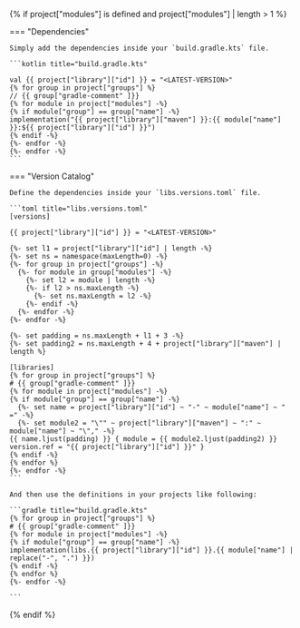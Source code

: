 {% if project["modules"] is defined and project["modules"] | length > 1 %}

=== "Dependencies"

    Simply add the dependencies inside your `build.gradle.kts` file.

    ```kotlin title="build.gradle.kts"

    val {{ project["library"]["id"] }} = "<LATEST-VERSION>"
    {% for group in project["groups"] %}
    // {{ group["gradle-comment" ]}}
    {% for module in project["modules"] -%}
    {% if module["group"] == group["name"] -%}
    implementation("{{ project["library"]["maven"] }}:{{ module["name"] }}:${{ project["library"]["id"] }}")
    {% endif -%}
    {%- endfor -%}
    {%- endfor -%}
    ```

=== "Version Catalog"

    Define the dependencies inside your `libs.versions.toml` file.

    ```toml title="libs.versions.toml"
    [versions]

    {{ project["library"]["id"] }} = "<LATEST-VERSION>"
    
    {%- set l1 = project["library"]["id"] | length -%}
    {%- set ns = namespace(maxLength=0) -%}
    {%- for group in project["groups"] -%}
      {%- for module in group["modules"] -%}   
        {%- set l2 = module | length -%}
        {%- if l2 > ns.maxLength -%}
          {%- set ns.maxLength = l2 -%}
        {%- endif -%}
      {%- endfor -%}
    {%- endfor -%}

    {%- set padding = ns.maxLength + l1 + 3 -%}
    {%- set padding2 = ns.maxLength + 4 + project["library"]["maven"] | length %}

    [libraries]
    {% for group in project["groups"] %}
    # {{ group["gradle-comment" ]}}
    {% for module in project["modules"] -%}
    {% if module["group"] == group["name"] -%}
      {%- set name = project["library"]["id"] ~ "-" ~ module["name"] ~ " =" -%}
      {%- set module2 = "\"" ~ project["library"]["maven"] ~ ":" ~ module["name"] ~ "\"," -%}
    {{ name.ljust(padding) }} { module = {{ module2.ljust(padding2) }} version.ref = "{{ project["library"]["id"] }}" }
    {% endif -%}
    {% endfor %}
    {%- endfor -%}
    ```

    And then use the definitions in your projects like following:

    ```gradle title="build.gradle.kts"
    {% for group in project["groups"] %}
    # {{ group["gradle-comment" ]}}
    {% for module in project["modules"] -%}
    {% if module["group"] == group["name"] -%}
    implementation(libs.{{ project["library"]["id"] }}.{{ module["name"] | replace("-", ".") }})
    {% endif -%}
    {% endfor %}
    {%- endfor -%}
    
    ```

{% endif %}